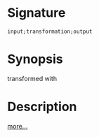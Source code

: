 # Signature
```vikid-signature
input;transformation;output
```

# Synopsis
transformed with

# Description

[more...](https://en.wikipedia.org/wiki/Affine_transformation)